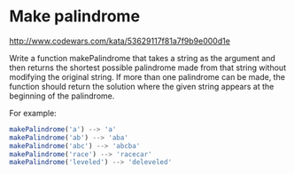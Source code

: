 # Make palindrome 

http://www.codewars.com/kata/53629117f81a7f9b9e000d1e

Write a function makePalindrome that takes a string as the argument and then returns the shortest possible palindrome made from that string without modifying the original string. If more than one palindrome can be made, the function should return the solution where the given string appears at the beginning of the palindrome.

For example:
```js
makePalindrome('a') --> 'a'
makePalindrome('ab') --> 'aba'
makePalindrome('abc') --> 'abcba'
makePalindrome('race') --> 'racecar'
makePalindrome('leveled') --> 'deleveled'
```
